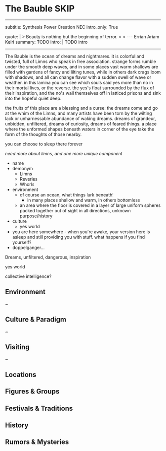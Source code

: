 # The Bauble SKIP

---
subtitle: Synthesis Power Creation NEC
intro_only: True
<!-- post_intro_only: MEDIA("David Hellman - Braid background.jpg") -->
quote: |
    > Beauty is nothing but the beginning of terror.
    >
    > <span class="attribution">--- Errian Ariam Kelri<span>
summary: TODO
intro: |
    TODO intro

---

<!--
what's the point?

- inspiration can be unsettling and hard to control
-->

The Bauble is the ocean of dreams and nightmares. it is colorful and twisted, full of Limns who speak in free association. strange forms rumble under the smooth deep waves, and in some places vast warm shallows are filled with gardens of fancy and lilting tunes, while in others dark crags loom with shadows, and all can change flavor with a sudden swell of wave or weather. in this lamina you can see which souls said yes more than no in their mortal lives, or the reverse. the yes's float surrounded by the flux of their inspiration, and the no's wall themselves off in latticed prisons and sink into the hopeful quiet deep.

the fruits of this place are a blessing and a curse: the dreams come and go at the whim of the Limns, and many artists have been torn by the wilting lack or unharnessable abundance of waking dreams. dreams of grandeur, unbidden, unfiltered, dreams of curiosity, dreams of feared things. a place where the unformed shapes beneath waters in corner of the eye take the form of the thoughts of those nearby.

you can choose to sleep there forever

*need more about limns, and one more unique component*

- name
- demonym
	+ Limns
	+ Reveries
	+ Whorls
- environment
	+ of course an ocean, what things lurk beneath!
		* in many places shallow and warm, in others bottomless
	+ an area where the floor is covered in a layer of large uniform spheres packed together out of sight in all directions, unknown purpose/history
- culture
	+ yes world
- you are here somewhere - when you're awake, your version here is asleep and still providing you with stuff. what happens if you find yourself?
- doppelganger...

Dreams, unfiltered, dangerous, inspiration

yes world

collective intelligence?

## Environment

~

## Culture & Paradigm

~

## Visiting

~

## Locations

## Figures & Groups

## Festivals & Traditions

## History

## Rumors & Mysteries
